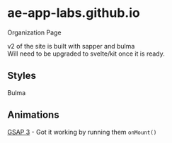 # ae-app-labs.github.io
Organization Page

v2 of the site is built with sapper and bulma  
Will need to be upgraded to svelte/kit once it is ready.

## Styles
Bulma  

## Animations
[GSAP 3](https://greensock.com/docs/v3/) - Got it working by running them `onMount()`